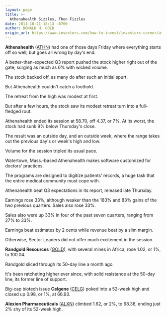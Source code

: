 ```yaml
---
layout: page
title: >-
  Athenahealth Sizzles, Then Fizzles
date: 2011-10-21 18:13 -0700
author: DONALD H. GOLD
origin_url: https://www.investors.com/how-to-invest/investors-corner/athenahealth-sizzles-then-fizzles/
---
```


**Athenahealth** ([ATHN](https://research.investors.com/quote.aspx?symbol=ATHN)) had one of those days Friday where everything starts off so well, but goes all wrong by day's end.

A better-than-expected Q3 report pushed the stock higher right out of the gate, surging as much as 6% with wicked volume.

The stock backed off, as many do after such an initial spurt.

But Athenahealth couldn't catch a foothold.

The retreat from the high was modest at first.

But after a few hours, the stock saw its modest retreat turn into a full-fledged rout.

Athenahealth ended its session at 58.70, off 4.37, or 7%. At its worst, the stock had sunk 9% below Thursday's close.

The result was an outside day, and an outside week, where the range takes out the previous day's or week's high and low.

Volume for the session tripled its usual pace.

Watertown, Mass.-based Athenahealth makes software customized for doctors' practices.

The programs are designed to digitize patients' records, a huge task that the entire medical community must cope with.

Athenahealth beat Q3 expectations in its report, released late Thursday.

Earnings rose 33%, although weaker than the 183% and 83% gains of the two previous quarters. Sales also rose 33%.

Sales also were up 33% in four of the past seven quarters, ranging from 27% to 33%.

Earnings beat estimates by 2 cents while revenue beat by a slim margin.

Otherwise, Sector Leaders did not offer much excitement in the session.

**Randgold Resources** ([GOLD](https://research.investors.com/quote.aspx?symbol=GOLD)), with several mines in Africa, rose 1.02, or 1%, to 100.04.

Randgold sliced through its 50-day line a month ago.

It's been ratcheting higher ever since, with solid resistance at the 50-day line, its former line of support.

Big-cap biotech issue **Celgene** ([CELG](https://research.investors.com/quote.aspx?symbol=CELG)) poked into a 52-week high and closed up 0.98, or 1%, at 66.93.

**Alexion Pharmaceuticals** ([ALXN](https://research.investors.com/quote.aspx?symbol=ALXN)) climbed 1.62, or 2%, to 68.38, ending just 2% shy of its 52-week high.
